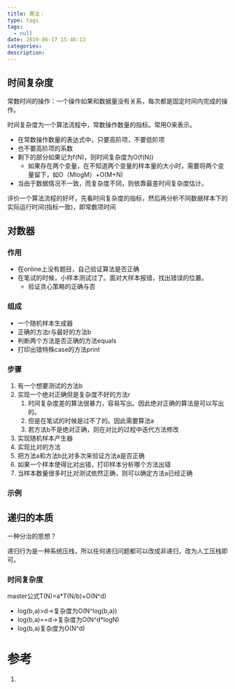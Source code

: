 ```yaml
---
title: 算法：
type: tags
tags:
  - null
date: 2019-06-17 15:46:13
categories:
description:
---
```


## 时间复杂度

常数时间的操作：一个操作如果和数据量没有关系，每次都是固定时间内完成的操作。

时间复杂度为一个算法流程中，常数操作数量的指标。常用O来表示。

- 在常数操作数量的表达式中，只要高阶项，不要低阶项
- 也不要高阶项的系数
- 剩下的部分如果记为f(N)，则时间复杂度为O(f(N))
  - 如果存在两个变量，在不知道两个变量的样本量的大小时，需要将两个变量留下，如O（MlogM）+O(M+N)
- 当由于数据情况不一致，而复杂度不同，则依靠最差时间复杂度估计。

评价一个算法流程的好坏，先看时间复杂度的指标，然后再分析不同数据样本下的实际运行时间(指标一致)，即常数项时间

## 对数器

### 作用

- 在online上没有题目，自己验证算法是否正确
- 在笔试的时候，小样本测试过了。面对大样本报错，找出错误的位置。
  - 验证贪心策略的正确与否

### 组成

- 一个随机样本生成器
- 正确的方法r与最好的方法b
- 判断两个方法是否正确的方法equals
- 打印出错特殊case的方法print

### 步骤

1. 有一个想要测试的方法b
2. 实现一个绝对正确但是复杂度不好的方法r
   1. 时间复杂度差的算法很暴力，容易写出。因此绝对正确的算法是可以写出的。
   2. 但是在笔试的时候是过不了的。因此需要算法a
   3. 若方法b不是绝对正确，则在对比的过程中迭代方法修改
3. 实现随机样本产生器
4. 实现比对的方法
5. 把方法a和方法b比对多次来验证方法a是否正确
6. 如果一个样本使得比对出错，打印样本分析哪个方法出错
7. 当样本数量很多时比对测试依然正确，则可以确定方法a已经正确

### 示例

## 递归的本质

一种分治的思想？

递归行为是一种系统压栈，所以任何递归问题都可以改成非递归，改为人工压栈即可。

### 时间复杂度

master公式T(N)=a*T(N/b)+O(N^d)

- log(b,a)>d->复杂度为O(N^log(b,a))
- log(b,a)==d->复杂度为O(N^d*logN)
- log(b,a)<d->复杂度为O(N^d)

# 参考 #

1. 
